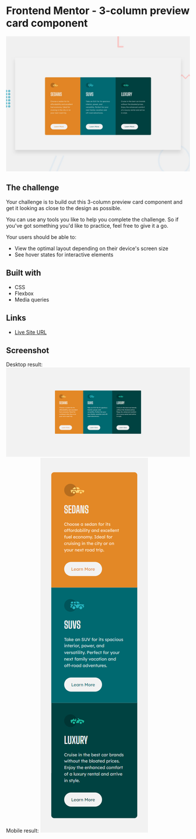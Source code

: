 # Frontend Mentor - 3-column preview card component

![Design preview for the 3-column preview card component coding challenge](./design/desktop-preview.jpg)
## The challenge

Your challenge is to build out this 3-column preview card component and get it looking as close to the design as possible.

You can use any tools you like to help you complete the challenge. So if you've got something you'd like to practice, feel free to give it a go.

Your users should be able to:

- View the optimal layout depending on their device's screen size
- See hover states for interactive elements

## Built with

- CSS
- Flexbox
- Media queries

## Links

- [Live Site URL](https://fernando-lz.github.io/3-column-preview-card-component-main/)
  
## Screenshot

Desktop result:
![Desktop Version](./design/desktop-result.png)
Mobile result:
![Mobile Version](./design/mobile-result.png)

